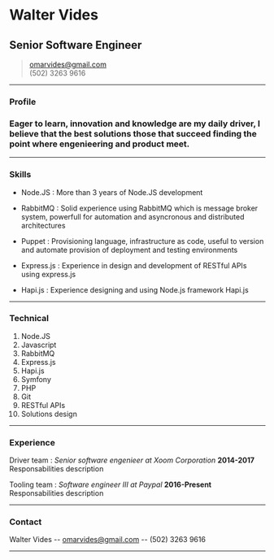# Walter Vides
## Senior Software Engineer

> [omarvides@gmail.com](omarvides@gmail.com)  
> (502) 3263 9616


------

### Profile

### Eager to learn, innovation and knowledge are my daily driver, I believe that the best solutions those that succeed finding the point where engenieering and product meet.
------

### Skills

* Node.JS
  : More than 3 years of Node.JS development

* RabbitMQ
  : Solid experience using RabbitMQ which is message broker system, powerfull for automation and asyncronous and distributed architectures

* Puppet
  : Provisioning language, infrastructure as code, useful to version and automate provision of deployment and testing environments

* Express.js
  : Experience in design and development of RESTful APIs using express.js

* Hapi.js
  : Experience designing and using Node.js framework Hapi.js

-------

### Technical

1. Node.JS
1. Javascript
1. RabbitMQ
1. Express.js
1. Hapi.js
1. Symfony
1. PHP
1. Git
1. RESTful APIs 
1. Solutions design

------

### Experience

Driver team
: *Senior software engenieer at Xoom Corporation*
  __2014-2017__
  Responsabilities description

Tooling team
: *Software engineer III at Paypal*
  __2016-Present__
  Responsabilities description

------

### Contact

Walter Vides -- [omarvides@gmail.com](omarvides@gmail.com) -- (502) 3263 9616

------